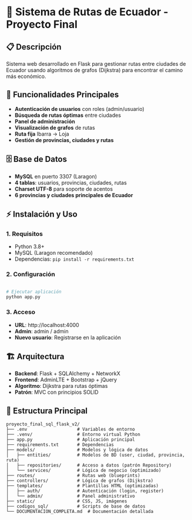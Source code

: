 # 🚀 Sistema de Rutas de Ecuador - Proyecto Final

## 📋 Descripción
Sistema web desarrollado en Flask para gestionar rutas entre ciudades de Ecuador usando algoritmos de grafos (Dijkstra) para encontrar el camino más económico.

## 🎯 Funcionalidades Principales
- **Autenticación de usuarios** con roles (admin/usuario)
- **Búsqueda de rutas óptimas** entre ciudades
- **Panel de administración** 
- **Visualización de grafos** de rutas
- **Ruta fija** Ibarra → Loja
- **Gestión de provincias, ciudades y rutas**

## 🗄️ Base de Datos
- **MySQL** en puerto 3307 (Laragon)
- **4 tablas**: usuarios, provincias, ciudades, rutas
- **Charset UTF-8** para soporte de acentos
- **6 provincias y ciudades principales de Ecuador**

## ⚡ Instalación y Uso

### 1. Requisitos
- Python 3.8+
- MySQL (Laragon recomendado)
- Dependencias: `pip install -r requirements.txt`

### 2. Configuración
```bash

# Ejecutar aplicación
python app.py
```

### 3. Acceso
- **URL**: http://localhost:4000
- **Admin**: admin / admin
- **Nuevo usuario**: Registrarse en la aplicación

## 🏗️ Arquitectura
- **Backend**: Flask + SQLAlchemy + NetworkX
- **Frontend**: AdminLTE + Bootstrap + jQuery
- **Algoritmo**: Dijkstra para rutas óptimas
- **Patrón**: MVC con principios SOLID

## 📁 Estructura Principal
```
proyecto_final_sql_flask_v2/
├── .env                   # Variables de entorno
├── .venv/                 # Entorno virtual Python
├── app.py                 # Aplicación principal
├── requirements.txt       # Dependencias
├── models/                # Modelos y lógica de datos
│   ├── entities/          # Modelos de BD (user, ciudad, provincia, ruta)
│   ├── repositories/      # Acceso a datos (patrón Repository)
│   └── services/          # Lógica de negocio (optimizado)
├── routes/                # Rutas web (blueprints)
├── controllers/           # Lógica de grafos (Dijkstra)
├── templates/             # Plantillas HTML (optimizadas)
│   ├── auth/              # Autenticación (login, register)
│   └── admin/             # Panel administrativo
├── static/                # CSS, JS, imágenes
├── codigos_sql/           # Scripts de base de datos
└── DOCUMENTACION_COMPLETA.md  # Documentación detallada
``` 
